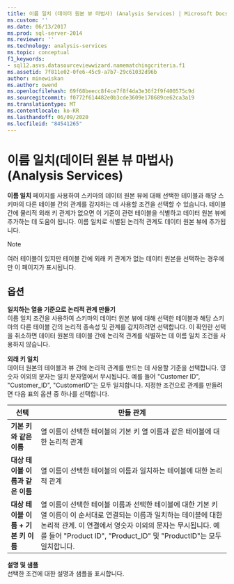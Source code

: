 ```yaml
---
title: 이름 일치 (데이터 원본 뷰 마법사) (Analysis Services) | Microsoft Docs
ms.custom: ''
ms.date: 06/13/2017
ms.prod: sql-server-2014
ms.reviewer: ''
ms.technology: analysis-services
ms.topic: conceptual
f1_keywords:
- sql12.asvs.datasourceviewwizard.namematchingcriteria.f1
ms.assetid: 7f811e02-0fe6-45c9-a7b7-29c61032d96b
author: minewiskan
ms.author: owend
ms.openlocfilehash: 69f68beecc8f4ce7f8f4da3e36f2f9f400575c9d
ms.sourcegitcommit: f0772f614482e0b3cde3609e178689ce62ca3a19
ms.translationtype: MT
ms.contentlocale: ko-KR
ms.lasthandoff: 06/09/2020
ms.locfileid: "84541265"
---
```

# <a name="name-matching-data-source-view-wizard-analysis-services"></a>이름 일치(데이터 원본 뷰 마법사)(Analysis Services)
  **이름 일치** 페이지를 사용하여 스키마의 데이터 원본 뷰에 대해 선택한 테이블과 해당 스키마의 다른 테이블 간의 관계를 감지하는 데 사용할 조건을 선택할 수 있습니다. 테이블 간에 물리적 외래 키 관계가 없으면 이 기준이 관련 테이블을 식별하고 데이터 원본 뷰에 추가하는 데 도움이 됩니다. 이름 일치로 식별된 논리적 관계도 데이터 원본 뷰에 추가됩니다.  
  
> [!NOTE]  
>  여러 테이블이 있지만 테이블 간에 외래 키 관계가 없는 데이터 원본을 선택하는 경우에만 이 페이지가 표시됩니다.  
  
## <a name="options"></a>옵션  
 **일치하는 열을 기준으로 논리적 관계 만들기**  
 이름 일치 조건을 사용하여 스키마의 데이터 원본 뷰에 대해 선택한 테이블과 해당 스키마의 다른 테이블 간의 논리적 종속성 및 관계를 감지하려면 선택합니다. 이 확인란 선택을 취소하면 데이터 원본의 테이블 간에 논리적 관계를 식별하는 데 이름 일치 조건을 사용하지 않습니다.  
  
 **외래 키 일치**  
 데이터 원본의 테이블과 뷰 간에 논리적 관계를 만드는 데 사용할 기준을 선택합니다. 영숫자 이외의 문자는 일치 문자열에서 무시됩니다. 예를 들어 "Customer ID", "Customer_ID", "CustomerID"는 모두 일치합니다. 지정한 조건으로 관계를 만들려면 다음 표의 옵션 중 하나를 선택합니다.  
  
|선택|만들 관계|  
|------------|---------------|  
|**기본 키와 같은 이름**|열 이름이 선택한 테이블의 기본 키 열 이름과 같은 테이블에 대한 논리적 관계|  
|**대상 테이블 이름과 같은 이름**|열 이름이 선택한 테이블의 이름과 일치하는 테이블에 대한 논리적 관계|  
|**대상 테이블 이름 + 기본 키 이름**|열 이름이 선택한 테이블 이름과 선택한 테이블에 대한 기본 키 열 이름이 이 순서대로 연결되는 이름과 일치하는 테이블에 대한 논리적 관계. 이 연결에서 영숫자 이외의 문자는 무시됩니다. 예를 들어 "Product ID", "Product_ID" 및 "ProductID"는 모두 일치합니다.|  
  
 **설명 및 샘플**  
 선택한 조건에 대한 설명과 샘플을 표시합니다.  
  
  
